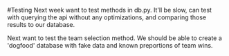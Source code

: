 #Testing
Next week want to test methods in db.py. It'll be slow, can test with querying 
the api without any optimizations, and comparing those results to our database. 

Next want to test the team selection method. We should be able to create a 
'dogfood' database with fake data and known preportions of team wins.
